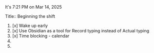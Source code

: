 It's 7:21 PM on Mar 14, 2025

Title:: Beginning the shift

1. [x] Wake up early 
2. [x] Use Obsidian as a tool for Record typing instead of Actual typing
3. [x] Time blocking - calendar
4. 
5. 